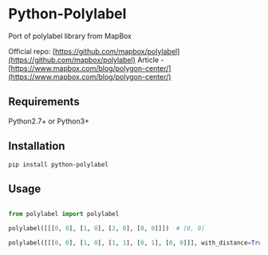 # Python-Polylabel
Port of polylabel library from MapBox

Official repo: [https://github.com/mapbox/polylabel](https://github.com/mapbox/polylabel)
Article - [https://www.mapbox.com/blog/polygon-center/](https://www.mapbox.com/blog/polygon-center/)

## Requirements
Python2.7+ or Python3+

## Installation

```
pip install python-polylabel
```

## Usage

```python

from polylabel import polylabel

polylabel([[[0, 0], [1, 0], [2, 0], [0, 0]]])  # [0, 0]

polylabel([[[0, 0], [1, 0], [1, 1], [0, 1], [0, 0]]], with_distance=True)  # ([0.5, 0.5], 0.5)

```